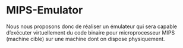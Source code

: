 # MIPS-Emulator
Nous nous proposons donc de réaliser un émulateur qui sera capable d’exécuter virtuellement du code binaire pour microprocesseur MIPS (machine cible) sur une machine dont on dispose physiquement.
